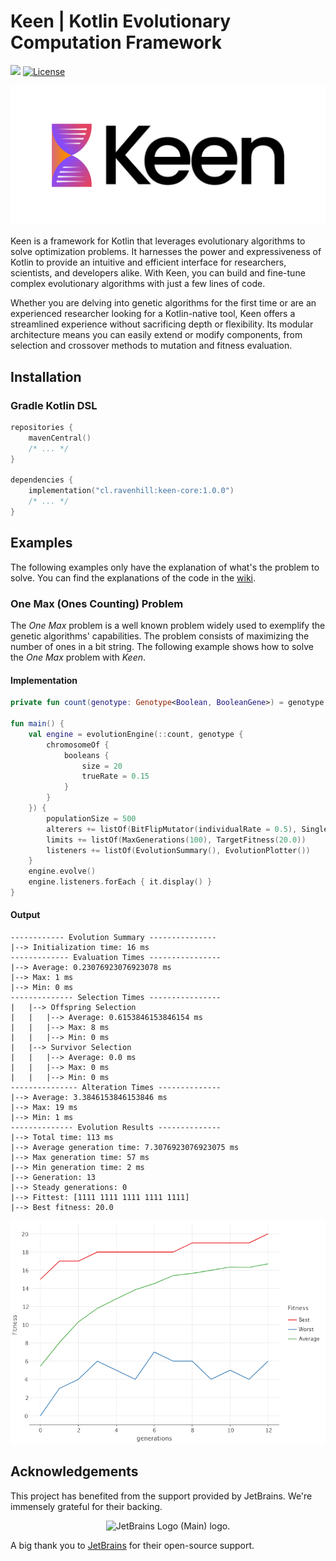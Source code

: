 # Keen | Kotlin Evolutionary Computation Framework

[![](https://jitpack.io/v/r8vnhill/keen.svg)](https://jitpack.io/#r8vnhill/keen)
[![License](https://img.shields.io/badge/License-BSD_2--Clause-orange.svg)](https://opensource.org/licenses/BSD-2-Clause)

![Keen logo](logos/TransparentBg.png)

Keen is a framework for Kotlin that leverages evolutionary algorithms to solve optimization problems.
It harnesses the power and expressiveness of Kotlin to provide an
intuitive and efficient interface for researchers, scientists, and
developers alike.
With Keen, you can build and fine-tune complex evolutionary algorithms
with just a few lines of code.

Whether you are delving into genetic algorithms for the first time or are
an experienced researcher looking for a Kotlin-native tool, Keen offers a
streamlined experience without sacrificing depth or flexibility. Its
modular architecture means you can easily extend or modify components,
from selection and crossover methods to mutation and fitness evaluation.


## Installation

### Gradle Kotlin DSL

```kotlin
repositories {
    mavenCentral()
    /* ... */
}

dependencies {
    implementation("cl.ravenhill:keen-core:1.0.0")
    /* ... */
}
```

## Examples

The following examples only have the explanation of what's the problem to solve.
You can find the explanations of the code in the [wiki](https://github.com/r8vnhill/keen/wiki).

### One Max (Ones Counting) Problem

The _One Max_ problem is a well known problem widely used to exemplify the genetic algorithms'
capabilities.
The problem consists of maximizing the number of ones in a bit string.
The following example shows how to solve the _One Max_ problem with _Keen_.

#### Implementation

```kotlin
private fun count(genotype: Genotype<Boolean, BooleanGene>) = genotype.flatMap().count { it }.toDouble()

fun main() {
    val engine = evolutionEngine(::count, genotype {
        chromosomeOf {
            booleans {
                size = 20
                trueRate = 0.15
            }
        }
    }) {
        populationSize = 500
        alterers += listOf(BitFlipMutator(individualRate = 0.5), SinglePointCrossover(chromosomeRate = 0.6))
        limits += listOf(MaxGenerations(100), TargetFitness(20.0))
        listeners += listOf(EvolutionSummary(), EvolutionPlotter())
    }
    engine.evolve()
    engine.listeners.forEach { it.display() }
}
```

#### Output

```text
------------ Evolution Summary ---------------
|--> Initialization time: 16 ms
------------- Evaluation Times ----------------
|--> Average: 0.23076923076923078 ms
|--> Max: 1 ms
|--> Min: 0 ms
-------------- Selection Times ----------------
|   |--> Offspring Selection
|   |   |--> Average: 0.6153846153846154 ms
|   |   |--> Max: 8 ms
|   |   |--> Min: 0 ms
|   |--> Survivor Selection
|   |   |--> Average: 0.0 ms
|   |   |--> Max: 0 ms
|   |   |--> Min: 0 ms
--------------- Alteration Times --------------
|--> Average: 3.3846153846153846 ms
|--> Max: 19 ms
|--> Min: 1 ms
-------------- Evolution Results --------------
|--> Total time: 113 ms
|--> Average generation time: 7.3076923076923075 ms
|--> Max generation time: 57 ms
|--> Min generation time: 2 ms
|--> Generation: 13
|--> Steady generations: 0
|--> Fittest: [1111 1111 1111 1111 1111]
|--> Best fitness: 20.0
```

![One Max Fitness Plot](docs/onemax.png)

## Acknowledgements

This project has benefited from the support provided by JetBrains. We're immensely grateful for their backing.

<div style="text-align: center;">
<img src="https://resources.jetbrains.com/storage/products/company/brand/logos/jb_beam.png" alt="JetBrains Logo (Main) logo." width="100">
</div>

A big thank you to [JetBrains](https://jb.gg/OpenSourceSupport) for their open-source support.
